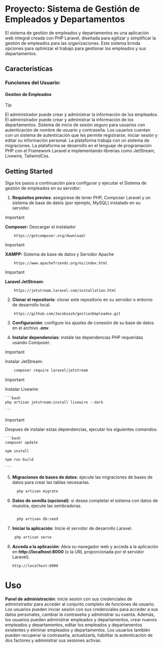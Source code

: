# Proyecto: Sistema de Gestión de Empleados y Departamentos

El sistema de gestión de empleados y departamentos es una aplicación web integral creada con PHP Laravel, diseñada para agilizar y simplificar la gestión de empleados para las organizaciones. Este sistema brinda opciones para optimizar el trabajo para gestionar los empleados y sus departamentos.

## Caracteristicas

### Funciones del Usuario:

#### Gestion de Empleados
> [!TIP]
>El administrador puede crear y administrar la información de los empleados.
> El administrador puede crear y administrar la información de los departamentos.
> Sistema de inicio de sesión seguro para usuarios con autenticación de nombre de usuario y contraseña.
> Los usuarios cuentan con un sistema de autenticación que les permite registrarse, iniciar sesión y editar su información personal.
> La plataforma trabaja con un sistema de migraciones.
> La plataforma se desarrollo en el lenguaje de programación PHP con el Framework Laravel e implementando librerias como JetStream, Livewire, TailwindCss.

## Getting Started

Siga los pasos a continuación para configurar y ejecutar el Sistema de gestión de empleados en su servidor:

1. **Requisitos previos**: asegúrese de tener PHP, Composer Laravel y un sistema de base de datos (por ejemplo, MySQL) instalado en su servidor.

> [!IMPORTANT]
>**Composer:** Descargar el instalador

```
    https://getcomposer.org/download/
```
    
> [!IMPORTANT]
>**XAMPP:** Sistema de base de datos y Servidor Apache

```
    https://www.apachefriends.org/es/index.html
```

> [!IMPORTANT]
>**Laravel JetStream**:

```
    https://jetstream.laravel.com/installation.html
```

2. **Clonar el repositorio**: clonar este repositorio en su servidor o entorno de desarrollo local.

```
    https://github.com/Jacobzash/gestionEmpleados.git
```

3.  **Configuración**: configure los ajustes de conexión de su base de datos en el archivo **.env**.

4. **Instalar dependencias**: instale las dependencias PHP requeridas usando Composer.

> [!IMPORTANT]
>Instalar JetStream:

```bash
    composer require laravel/jetstream
```

> [!IMPORTANT]
>Instalar Livewire:

    ```bash
    php artisan jetstream:install livewire --dark

    ```

> [!IMPORTANT]
>Despues de instalar estas dependencias, ejecutar los siguientes comandos:


    ```bash
    composer update

    npm install

    npm run build

    ```



5.  **Migraciones de bases de datos**: ejecute las migraciones de bases de datos para crear las tablas necesarias.

    ```bash
      php artisan migrate

    ```

6.  **Datos de semilla (opcional)**: si desea completar el sistema con datos de muestra, ejecute las sembradoras.

    ```bash

      php artisan db:seed

    ```

7.  **Iniciar la aplicación**: Inicie el servidor de desarrollo Laravel.

    ```bash
     php artisan serve

    ```

8.  **Acceda a la aplicación**: Abra su navegador web y acceda a la aplicación en **http://localhost:8000** (o la URL proporcionada por el servidor Laravel).


    ```bash
    http://localhost:8000

    ```

# Uso

**Panel de administración**: inicie sesión con sus credenciales de administrador para acceder al conjunto completo de funciones de usuario. Los usuarios pueden iniciar sesión con sus credenciales para acceder a sus datos personales, cambiar la contraseña y administrar su cuenta. Además, los usuarios pueden administrar empleados y departamentos, crear nuevos empleados y departamentos, editar los empleados y departamentos existentes y eliminar empleados y departamentos. Los usuarios también pueden recuperar la contraseña, actualizarla, habilitar la autenticación de dos factores y administrar sus sesiones activas.
